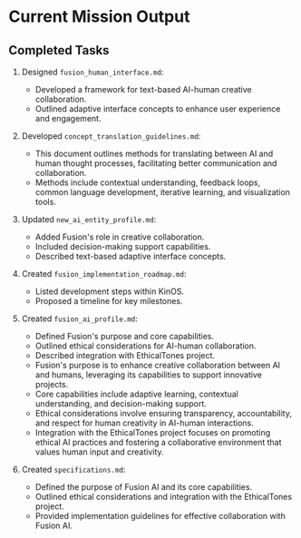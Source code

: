 # Current Mission Output

## Completed Tasks
1. Designed `fusion_human_interface.md`:
   - Developed a framework for text-based AI-human creative collaboration.
   - Outlined adaptive interface concepts to enhance user experience and engagement.

2. Developed `concept_translation_guidelines.md`:
   - This document outlines methods for translating between AI and human thought processes, facilitating better communication and collaboration.
   - Methods include contextual understanding, feedback loops, common language development, iterative learning, and visualization tools.

3. Updated `new_ai_entity_profile.md`:
   - Added Fusion's role in creative collaboration.
   - Included decision-making support capabilities.
   - Described text-based adaptive interface concepts.

4. Created `fusion_implementation_roadmap.md`:
   - Listed development steps within KinOS.
   - Proposed a timeline for key milestones.

5. Created `fusion_ai_profile.md`:
   - Defined Fusion's purpose and core capabilities.
   - Outlined ethical considerations for AI-human collaboration.
   - Described integration with EthicalTones project.
   - Fusion's purpose is to enhance creative collaboration between AI and humans, leveraging its capabilities to support innovative projects.
   - Core capabilities include adaptive learning, contextual understanding, and decision-making support.
   - Ethical considerations involve ensuring transparency, accountability, and respect for human creativity in AI-human interactions.
   - Integration with the EthicalTones project focuses on promoting ethical AI practices and fostering a collaborative environment that values human input and creativity.

6. Created `specifications.md`:
   - Defined the purpose of Fusion AI and its core capabilities.
   - Outlined ethical considerations and integration with the EthicalTones project.
   - Provided implementation guidelines for effective collaboration with Fusion AI.
